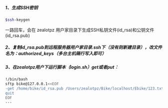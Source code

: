 #####  1、生成SSH密钥
```bash
$ssh-keygen
```
一路回车，会在 zealotpz 用户家目录下生成SSH私钥文件(id_rsa)和公钥文件(id_rsa.pub)
#####  2、复制id_rsa.pub到远程服务器用户家目录.ssh下（没有则新建目录），改文件名为：authorized_keys（多台主机隔行写入即可）
#####  3、在zealotpz用户下运行脚本（login.sh）get或者put：
```bash
!/bin/bash
sftp bike@127.0.0.1<<EOF
-get /home/bike/id_rsa.pub /Users/zealotpz/Bike/localhost/Ebike/123.txt
quit
EOF
···

